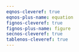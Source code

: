 ```yaml
---
eqnos-cleveref: true
eqnos-plus-name: equation
fignos-cleveref: true
fignos-plus-name: figure
secnos-cleveref: true
tablenos-cleveref: true
---
```

